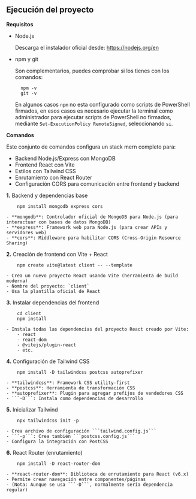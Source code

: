 Ejecución del proyecto
---

**Requisitos**

- Node.js

    Descarga el instalador oficial desde: https://nodejs.org/en

- npm y git

    Son complementarios, puedes comprobar si los tienes con los comandos:

        npm -v
        git -v
    
    En algunos casos ```npm``` no esta configurado como scripts de PowerShell firmados, en esos casos es necesario ejecutar la terminal como administrador para ejecutar scripts de PowerShell no firmados, mediante ```Set-ExecutionPolicy RemoteSigned```, seleccionando ```si```.
    

**Comandos**

Este conjunto de comandos configura un stack mern completo para:
  - Backend Node.js/Express con MongoDB
  - Frontend React con Vite
  - Estilos con Tailwind CSS
  - Enrutamiento con React Router
  - Configuración CORS para comunicación entre frontend y backend


**1.** Backend y dependencias base

        npm install mongodb express cors

    - **mongodb**: Controlador oficial de MongoDB para Node.js (para interactuar con bases de datos MongoDB)
    - **express**: Framework web para Node.js (para crear APIs y servidores web)
    - **cors**: Middleware para habilitar CORS (Cross-Origin Resource Sharing)

**2.** Creación de frontend con Vite + React

        npm create vite@latest client -- --template 

    - Crea un nuevo proyecto React usando Vite (herramienta de build moderna)
    - Nombre del proyecto: `client`
    - Usa la plantilla oficial de React

**3.** Instalar dependencias del frontend

        cd client
        npm install

    - Instala todas las dependencias del proyecto React creado por Vite:
        - react
        - react-dom
        - @vitejs/plugin-react
        - etc.

**4.** Configuración de Tailwind CSS

        npm install -D tailwindcss postcss autoprefixer

    - **tailwindcss**: Framework CSS utility-first
    - **postcss**: Herramienta de transformación CSS
    - **autoprefixer**: Plugin para agregar prefijos de vendedores CSS
    - ```-D```: Instala como dependencias de desarrollo

**5.** Inicializar Tailwind

        npx tailwindcss init -p

    - Crea archivo de configuración ```tailwind.config.js```
    - ```-p```: Crea también ```postcss.config.js```
    - Configura la integración con PostCSS

**6.** React Router (enrutamiento)

        npm install -D react-router-dom

    - **react-router-dom**: Biblioteca de enrutamiento para React (v6.x)
    - Permite crear navegación entre componentes/páginas
    - (Nota: Aunque se usa ```-D```, normalmente sería dependencia regular)
